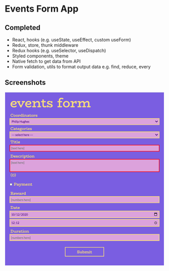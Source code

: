 # Events Form App

## Completed

- React, hooks (e.g. useState, useEffect, custom useForm)
- Redux, store, thunk middleware
- Redux hooks (e.g. useSelector, useDispatch)
- Styled components, theme
- Native fetch to get data from API
- Form validation, utils to format output data e.g. find, reduce, every

## Screenshots

<img src="src/assets/screenshot.png" width="600">
